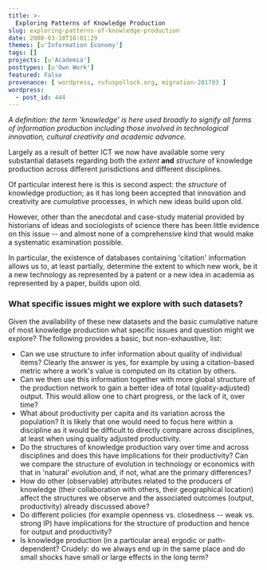 ```yaml
---
title: >-
  Exploring Patterns of Knowledge Production
slug: exploring-patterns-of-knowledge-production
date: 2008-03-18T16:01:29
themes: [u'Information Economy']
tags: []
projects: [u'Academia']
posttypes: [u'Own Work']
featured: False
provenance: [ wordpress, rufuspollock.org, migration-201703 ]
wordpress:
  - post_id: 444
---
```


*A definition: the term 'knowledge' is here used broadly to signify all forms of information production including those involved in technological innovation, cultural creativity and academic advance.*

Largely as a result of better ICT we now have available some very substantial datasets regarding both the *extent* **and** *structure* of knowledge production across different jurisdictions and different disciplines.

Of particular interest here is this is second aspect: the *structure* of knowledge production; as it has long been accepted that innovation and creativity are *cumulative* processes, in which new ideas build upon old.

However, other than the anecdotal and case-study material provided by historians of ideas and sociologists of science there has been little evidence on this issue -- and almost none of a comprehensive kind that would make a systematic examination possible.

In particular, the existence of databases containing 'citation' information allows us to, at least partially, determine the extent to which new work, be it a new technology as represented by a patent or a new idea in academia as represented by a paper, builds upon old.

### What specific issues might we explore with such datasets?

Given the availability of these new datasets and the basic cumulative nature of most knowledge production what specific issues and question might we explore? The following provides a basic, but non-exhaustive, list:

  * Can we use structure to infer information about quality of individual items? Clearly the answer is yes, for example by using a citation-based metric where a work's value is computed on its citation by others.
  * Can we then use this information together with more global structure of the production network to gain a better idea of total (quality-adjusted) output. This would allow one to chart progress, or the lack of it, over time?
  * What about productivity per capita and its variation across the population? It is likely that one would need to focus here within a discipline as it would be difficult to directly compare across disciplines, at least when using quality adjusted productivity.
  * Do the structures of knowledge production vary over time and across disciplines and does this have implications for their productivity? Can we compare the structure of evolution in technology or economics with that in 'natural' evolution and, if not, what are the primary differences?
  * How do other (observable) attributes related to the producers of knowledge (their collaboration with others, their geographical location) affect the structures we observe and the associated outcomes (output, productivity) already discussed above?
  * Do different policies (for example openness vs. closedness -- weak vs. strong IP) have implications for the structure of production and hence for output and productivity?
  * Is knowledge production (in a particular area) ergodic or path-dependent? Crudely: do we always end up in the same place and do small shocks have small or large effects in the long term?


